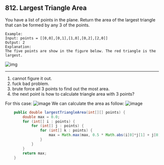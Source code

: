 ## 812. Largest Triangle Area

You have a list of points in the plane. Return the area of the largest triangle that can be formed by any 3 of the points.

```
Example:
Input: points = [[0,0],[0,1],[1,0],[0,2],[2,0]]
Output: 2
Explanation: 
The five points are show in the figure below. The red triangle is the largest.
```

![img](https://s3-lc-upload.s3.amazonaws.com/uploads/2018/04/04/1027.png)

---
1. cannot figure it out.
2. fuck bad problem.
3. brute force all 3 points to find out the most area.
4. the next point is how to calculate triangle area with 3 points?

For this case:
   ![image](https://s3-lc-upload.s3.amazonaws.com/users/lee215/image_1523209147.png)
We can calculate the area as follow:
  ![image](https://s3-lc-upload.s3.amazonaws.com/users/lee215/image_1523379988.png)



```java
    public double largestTriangleArea(int[][] points) {
        double max = 0.0;
        for (int[] i : points) {
            for (int[] j : points) {
                for (int[] k : points) {
                    max = Math.max(max, 0.5 * Math.abs(i[0]*j[1] + j[0]*k[1] + k[0]*i[1] - j[0]*i[1] - k[0]*j[1] - i[0]*k[1]));
                }
            }
        }
        return max;
    }
```

